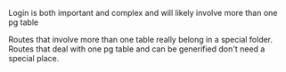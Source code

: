Login is both important and complex and will likely involve more than one pg table

Routes that involve more than one table really belong in a special folder.
Routes that deal with one pg table and can be generified don't need a special place.